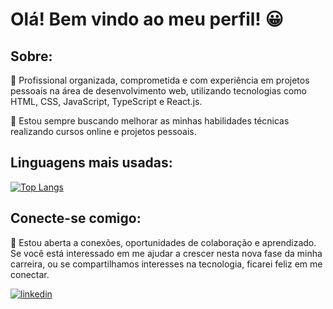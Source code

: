 # Olá! Bem vindo ao meu perfil! 😀
## Sobre:
📌 Profissional organizada, comprometida e com experiência em projetos pessoais na área de desenvolvimento web, utilizando tecnologias como HTML, CSS, JavaScript, TypeScript e React.js.

📌 Estou sempre buscando melhorar as minhas habilidades técnicas realizando cursos online e projetos pessoais.

## Linguagens mais usadas:
[![Top Langs](https://github-readme-stats.vercel.app/api/top-langs/?username=hsoaresbianca)](https://github.com/hsoaresbianca/github-readme-stats)

## Conecte-se comigo:
📌 Estou aberta a conexões, oportunidades de colaboração e aprendizado. Se você está interessado em me ajudar a crescer nesta nova fase da minha carreira, ou se compartilhamos interesses na tecnologia, ficarei feliz em me conectar.

[![linkedin](https://img.shields.io/badge/linkedin-blue?style=for-the-badge&logo=linkedin&logoColor=white)](https://www.linkedin.com/in/hsoaresbianca/)
